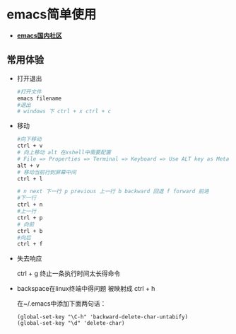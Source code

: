 # emacs简单使用


- **[emacs国内社区](https://emacs-china.org/)**

## 常用体验

- 打开退出

    ```sh
    #打开文件
    emacs filename
    #退出 
    # windows 下 ctrl + x ctrl + c 
    ```

- 移动

    ```sh
    #向下移动
    ctrl + v 
    # 向上移动 alt 在xshell中需要配置
    # File => Properties => Terminal => Keyboard => Use ALT key as Meta key
    alt + v 
    # 移动当前行到屏幕中间
    ctrl + l
    
    # n next 下一行 p previous 上一行 b backward 回退 f forward 前进
    #下一行
    ctrl + n
    #上一行
    ctrl + p
    # 向前
    ctrl + b
    #向后
    ctrl + f
    ```

- 失去响应

    ctrl + g 终止一条执行时间太长得命令

- backspace在linux终端中得问题 被映射成 ctrl + h

    在~/.emacs中添加下面两句话：
    ```emacs
    (global-set-key "\C-h" 'backward-delete-char-untabify)  
    (global-set-key "\d" 'delete-char)  
    ```